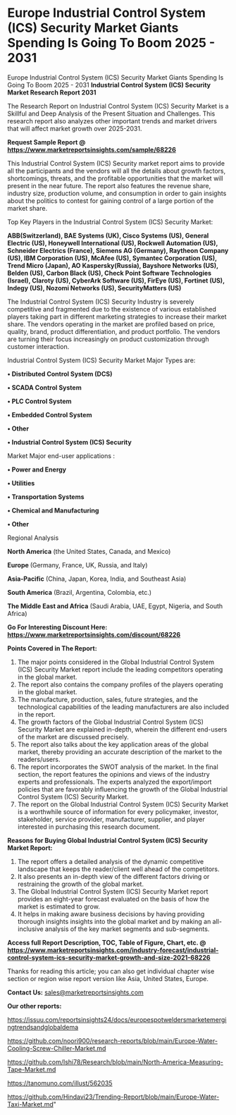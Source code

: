 # Europe Industrial Control System (ICS) Security Market Giants Spending Is Going To Boom 2025 - 2031
Europe Industrial Control System (ICS) Security Market Giants Spending Is Going To Boom 2025 - 2031
<strong>Industrial Control System (ICS) Security Market Research Report 2031</strong>

The Research Report on Industrial Control System (ICS) Security Market is a Skillful and Deep Analysis of the Present Situation and Challenges. This research report also analyzes other important trends and market drivers that will affect market growth over 2025-2031.

<strong>Request Sample Report @ <a href=https://www.marketreportsinsights.com/sample/68226>https://www.marketreportsinsights.com/sample/68226</a></strong>

This Industrial Control System (ICS) Security market report aims to provide all the participants and the vendors will all the details about growth factors, shortcomings, threats, and the profitable opportunities that the market will present in the near future. The report also features the revenue share, industry size, production volume, and consumption in order to gain insights about the politics to contest for gaining control of a large portion of the market share.

Top Key Players in the Industrial Control System (ICS) Security Market:

<strong>ABB(Switzerland), BAE Systems (UK), Cisco Systems (US), General Electric (US), Honeywell International (US), Rockwell Automation (US), Schneider Electrics (France), Siemens AG (Germany), Raytheon Company (US), IBM Corporation (US), McAfee (US), Symantec Corporation (US), Trend Micro (Japan), AO Kaspersky(Russia), Bayshore Networks (US), Belden (US), Carbon Black (US), Check Point Software Technologies (Israel), Claroty (US), CyberArk Software (US), FirEye (US), Fortinet (US), Indegy (US), Nozomi Networks (US), SecurityMatters (US)</strong>

The Industrial Control System (ICS) Security Industry is severely competitive and fragmented due to the existence of various established players taking part in different marketing strategies to increase their market share. The vendors operating in the market are profiled based on price, quality, brand, product differentiation, and product portfolio. The vendors are turning their focus increasingly on product customization through customer interaction.

Industrial Control System (ICS) Security Market Major Types are:

<strong>• Distributed Control System (DCS)

• SCADA Control System

• PLC Control System

• Embedded Control System

• Other

• Industrial Control System (ICS) Security</strong>

Market Major end-user applications :

<strong>• Power and Energy

• Utilities

• Transportation Systems

• Chemical and Manufacturing

• Other</strong>

Regional Analysis

</u><strong><b>North America</b></strong> (the United States, Canada, and Mexico)

<strong><b>Europe </b></strong>(Germany, France, UK, Russia, and Italy)

<strong><b>Asia-Pacific</b></strong> (China, Japan, Korea, India, and Southeast Asia)

<strong><b>South America</b></strong> (Brazil, Argentina, Colombia, etc.)

<strong><b>The Middle East and Africa</b></strong> (Saudi Arabia, UAE, Egypt, Nigeria, and South Africa)

<strong>Go For Interesting Discount Here: <a href=https://www.marketreportsinsights.com/discount/68226>https://www.marketreportsinsights.com/discount/68226</a></strong>

<strong>Points Covered in The Report:</strong>
<ol>
  <li>The major points considered in the Global Industrial Control System (ICS) Security Market report include the leading competitors operating in the global market.</li>
  <li>The report also contains the company profiles of the players operating in the global market.</li>
  <li>The manufacture, production, sales, future strategies, and the technological capabilities of the leading manufacturers are also included in the report.</li>
  <li>The growth factors of the Global Industrial Control System (ICS) Security Market are explained in-depth, wherein the different end-users of the market are discussed precisely.</li>
  <li>The report also talks about the key application areas of the global market, thereby providing an accurate description of the market to the readers/users.</li>
  <li>The report incorporates the SWOT analysis of the market. In the final section, the report features the opinions and views of the industry experts and professionals. The experts analyzed the export/import policies that are favorably influencing the growth of the Global Industrial Control System (ICS) Security Market.</li>
  <li>The report on the Global Industrial Control System (ICS) Security Market is a worthwhile source of information for every policymaker, investor, stakeholder, service provider, manufacturer, supplier, and player interested in purchasing this research document.</li>
</ol>
<strong>Reasons for Buying Global Industrial Control System (ICS) Security Market Report:</strong>

<ol>
  <li>The report offers a detailed analysis of the dynamic competitive landscape that keeps the reader/client well ahead of the competitors.</li>
  <li>It also presents an in-depth view of the different factors driving or restraining the growth of the global market.</li>
  <li>The Global Industrial Control System (ICS) Security Market report provides an eight-year forecast evaluated on the basis of how the market is estimated to grow.</li>
  <li>It helps in making aware business decisions by having providing thorough insights insights into the global market and by making an all-inclusive analysis of the key market segments and sub-segments.</li>
</ol>
<strong>Access full Report Description, TOC, Table of Figure, Chart, etc. @ <a href=https://www.marketreportsinsights.com/industry-forecast/industrial-control-system-ics-security-market-growth-and-size-2021-68226>https://www.marketreportsinsights.com/industry-forecast/industrial-control-system-ics-security-market-growth-and-size-2021-68226</a></strong>


Thanks for reading this article; you can also get individual chapter wise section or region wise report version like Asia, United States, Europe.

<strong>Contact Us:</strong>
sales@marketreportsinsights.com

<strong>Our other reports:</strong>

<a href=https://issuu.com/reportsinsights24/docs/europespotweldersmarketemergingtrendsandglobaldema>https://issuu.com/reportsinsights24/docs/europespotweldersmarketemergingtrendsandglobaldema</a>

<a href=https://github.com/noori900/research-reports/blob/main/Europe-Water-Cooling-Screw-Chiller-Market.md>https://github.com/noori900/research-reports/blob/main/Europe-Water-Cooling-Screw-Chiller-Market.md</a>

<a href=https://github.com/Ishi78/Research/blob/main/North-America-Measuring-Tape-Market.md>https://github.com/Ishi78/Research/blob/main/North-America-Measuring-Tape-Market.md</a>

<a href=https://tanomuno.com/illust/562035>https://tanomuno.com/illust/562035</a>

<a href=https://github.com/Hindavi23/Trending-Report/blob/main/Europe-Water-Taxi-Market.md>https://github.com/Hindavi23/Trending-Report/blob/main/Europe-Water-Taxi-Market.md</a>"
